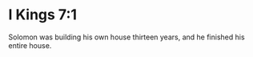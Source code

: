 # I Kings 7:1

Solomon was building his own house thirteen years, and he finished his entire house.
